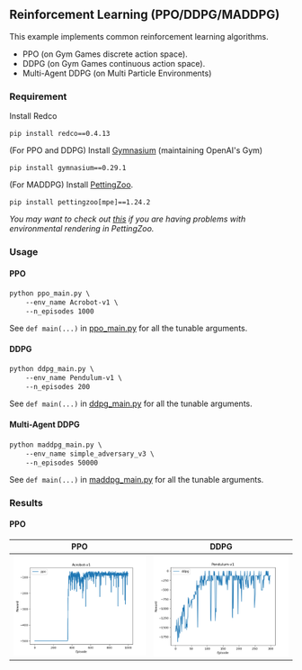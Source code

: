## Reinforcement Learning (PPO/DDPG/MADDPG)

This example implements common reinforcement learning algorithms. 
* PPO (on Gym Games discrete action space).
* DDPG (on Gym Games continuous action space).
* Multi-Agent DDPG (on Multi Particle Environments)


### Requirement

Install Redco
```shell
pip install redco==0.4.13
```

(For PPO and DDPG) Install [Gymnasium](https://gymnasium.farama.org/index.html) (maintaining OpenAI's Gym)
```shell
pip install gymnasium==0.29.1
```

(For MADDPG) Install [PettingZoo](https://pettingzoo.farama.org/).
```shell
pip install pettingzoo[mpe]==1.24.2
```
*You may want to check out [this](https://stackoverflow.com/questions/71010343/cannot-load-swrast-and-iris-drivers-in-fedora-35/72200748#72200748) if you are having problems with environmental rendering in PettingZoo.*


### Usage

#### PPO
```shell
python ppo_main.py \
    --env_name Acrobot-v1 \
    --n_episodes 1000
```

See `def main(...)` in [ppo_main.py](ppo_main.py) for all the tunable arguments. 

#### DDPG
```shell
python ddpg_main.py \
    --env_name Pendulum-v1 \
    --n_episodes 200
```

See `def main(...)` in [ddpg_main.py](ddpg_main.py) for all the tunable arguments.

#### Multi-Agent DDPG
```shell
python maddpg_main.py \
    --env_name simple_adversary_v3 \
    --n_episodes 50000
```

See `def main(...)` in [maddpg_main.py](maddpg_main.py) for all the tunable arguments.

### Results

#### PPO

| PPO                                                               | DDPG                              | 
|-------------------------------------------------------------------|-----------------------------------|
| <img src="results/ppo_acrobot-v1.png" alt="drawing" width="400"/> | <img src="results/ddpg_pendulum-v1.png" alt="drawing" width="400"/> |


